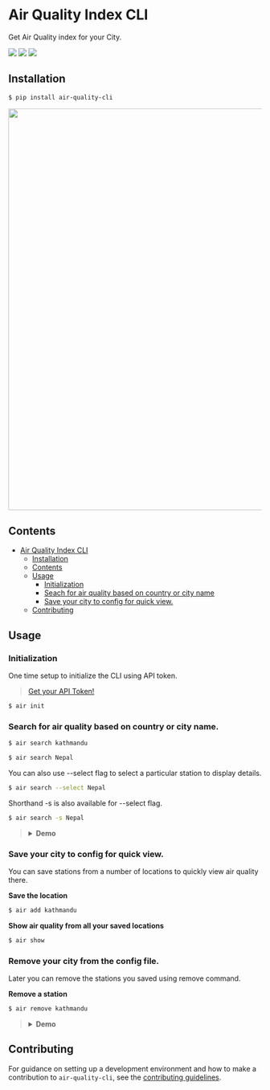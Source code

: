 # Air Quality Index CLI

Get Air Quality index for your City.

<p>
<img src="https://img.shields.io/pypi/v/air-quality-cli" />
<img src="https://img.shields.io/pypi/pyversions/air-quality-cli" />
<img src="https://img.shields.io/pypi/l/air-quality-cli" />
</p>

## Installation

```bash
$ pip install air-quality-cli
```
<img src="https://i.imgur.com/FsnXPXw.png" width="800" />

## Contents
- [Air Quality Index CLI](#air-quality-index-cli)
  - [Installation](#installation)
  - [Contents](#contents)
  - [Usage](#usage)
    - [Initialization](#initialization)
    - [Seach for air quality based on country or city name](#seach-for-air-quality-based-on-country-or-city-name)
    - [Save your city to config for quick view.](#save-your-city-to-config-for-quick-view)
  - [Contributing](#contributing)
## Usage
### Initialization
One time setup to initialize the CLI using API token.

> [Get your API Token!](https://aqicn.org/data-platform/token/#/)

```bash
$ air init
```

### Search for air quality based on country or city name.

```bash
$ air search kathmandu
```

```bash
$ air search Nepal
```

You can also use --select flag to select a particular station to display details.

```bash
$ air search --select Nepal
```

Shorthand -s is also available for --select flag.

```bash
$ air search -s Nepal
```

> <details><summary><strong>Demo</strong></summary>
> <img src = "https://i.imgur.com/KtEEfRV.gif" width="700" alt="demo of air quality cli search" />

</details>

### Save your city to config for quick view.

You can save stations from a number of locations to quickly view air quality there.

**Save the location**

```bash
$ air add kathmandu
```

**Show air quality from all your saved locations**

```bash
$ air show
```

### Remove your city from the config file.

Later you can remove the stations you saved using remove command.

**Remove a station**

```bash
$ air remove kathmandu
```

> <details><summary><strong>Demo</strong></summary>
> <img src = "https://i.imgur.com/1C4tCDM.gif" width="700" alt="demo of air quality cli | add and show" />

## Contributing

For guidance on setting up a development environment and how to make a contribution to `air-quality-cli`, see the [contributing guidelines](https://github.com/yankeexe/air-quality-cli/blob/master/CONTRIBUTING.md).
